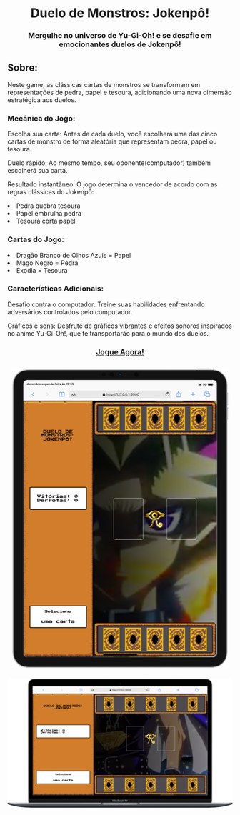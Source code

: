 <div align = "center">
<h1> Duelo de Monstros: Jokenpô! </h1>
<h3> Mergulhe no universo de Yu-Gi-Oh! e se desafie em emocionantes duelos de Jokenpô! </h3>
</div>

<h2> Sobre: </h2>
<p>Neste game, as clássicas cartas de monstros se transformam em representações de pedra, papel e tesoura, adicionando uma nova dimensão estratégica aos duelos.</p>

<h3> Mecânica do Jogo: </h3>

<p> Escolha sua carta: Antes de cada duelo, você escolherá uma das cinco cartas de monstro de forma aleatória que representam pedra, papel ou tesoura. </p>
<p> Duelo rápido: Ao mesmo tempo, seu oponente(computador) também escolherá sua carta. </p>
<p>Resultado instantâneo: O jogo determina o vencedor de acordo com as regras clássicas do Jokenpô: </p>
  <li> Pedra quebra tesoura </li> 
  <li> Papel embrulha pedra </li> 
  <li> Tesoura corta papel </li>

<h3> Cartas do Jogo: </h3>
<li> Dragão Branco de Olhos Azuis = Papel </li>
<li> Mago Negro = Pedra </li>
<li> Exodia = Tesoura </li>

<h3> Características Adicionais: </h3>

<p> Desafio contra o computador: Treine suas habilidades enfrentando adversários controlados pelo computador. </p>
<p> Gráficos e sons: Desfrute de gráficos vibrantes e efeitos sonoros inspirados no anime Yu-Gi-Oh!, que te transportarão para o mundo dos duelos. </p>


<footer>
  <h3>
    <div align="center">
     <a href="https://jokenpo-yu-gi-oh-psi.vercel.app/" target="_blank"> Jogue Agora! </a>
  <h3>
    <p> <img src="https://github.com/Alxcostta/jokenpo-yu-gi-oh/blob/main/src/assets/images/versao-mobile.png" alt="Imagem ilustrativa do jogo na versão mobile"> </p> 
   </p> <img src="https://github.com/Alxcostta/jokenpo-yu-gi-oh/blob/main/src/assets/images/versao-web.png" alt="Imagem ilustrativa do jogo na versão Desktop"> </p> 
    </div>
</footer>
